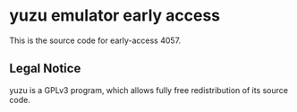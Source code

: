 yuzu emulator early access
=============

This is the source code for early-access 4057.

## Legal Notice

yuzu is a GPLv3 program, which allows fully free redistribution of its source code.